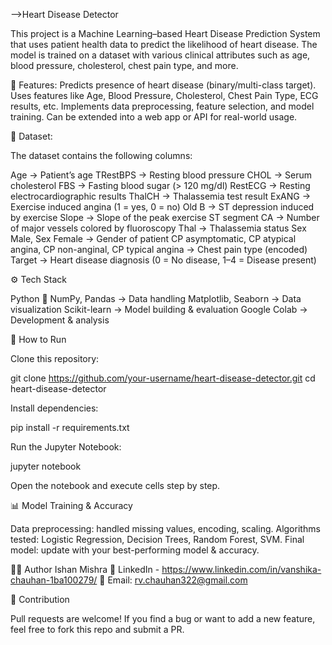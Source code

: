 -->Heart Disease Detector

This project is a Machine Learning–based Heart Disease Prediction System that uses patient health data to predict the likelihood of heart disease. The model is trained on a dataset with various clinical attributes such as age, blood pressure, cholesterol, chest pain type, and more.

📌 Features:
Predicts presence of heart disease (binary/multi-class target).
Uses features like Age, Blood Pressure, Cholesterol, Chest Pain Type, ECG results, etc.
Implements data preprocessing, feature selection, and model training.
Can be extended into a web app or API for real-world usage.

📂 Dataset:

The dataset contains the following columns:

Age → Patient’s age
TRestBPS → Resting blood pressure
CHOL → Serum cholesterol
FBS → Fasting blood sugar (> 120 mg/dl)
RestECG → Resting electrocardiographic results
ThalCH → Thalassemia test result
ExANG → Exercise induced angina (1 = yes, 0 = no)
Old B → ST depression induced by exercise
Slope → Slope of the peak exercise ST segment
CA → Number of major vessels colored by fluoroscopy
Thal → Thalassemia status
Sex Male, Sex Female → Gender of patient
CP asymptomatic, CP atypical angina, CP non-anginal, CP typical angina → Chest pain type (encoded)
Target → Heart disease diagnosis (0 = No disease, 1–4 = Disease present)

⚙️ Tech Stack

Python 🐍
NumPy, Pandas → Data handling
Matplotlib, Seaborn → Data visualization
Scikit-learn → Model building & evaluation
Google Colab → Development & analysis

🚀 How to Run

Clone this repository:

git clone https://github.com/your-username/heart-disease-detector.git
cd heart-disease-detector

Install dependencies:

pip install -r requirements.txt

Run the Jupyter Notebook:

jupyter notebook

Open the notebook and execute cells step by step.

📊 Model Training & Accuracy

Data preprocessing: handled missing values, encoding, scaling.
Algorithms tested: Logistic Regression, Decision Trees, Random Forest, SVM.
Final model: update with your best-performing model & accuracy.

👨‍💻 Author Ishan Mishra 💼 LinkedIn - https://www.linkedin.com/in/vanshika-chauhan-1ba100279/ 📧 Email: rv.chauhan322@gmail.com

🤝 Contribution

Pull requests are welcome! If you find a bug or want to add a new feature, feel free to fork this repo and submit a PR.
